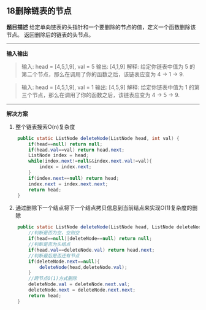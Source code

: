 ## 18删除链表的节点
**题目描述**
给定单向链表的头指针和一个要删除的节点的值，定义一个函数删除该节点。
返回删除后的链表的头节点。

---
**输入输出**
>输入: head = [4,5,1,9], val = 5
输出: [4,1,9]
解释: 给定你链表中值为 5 的第二个节点，那么在调用了你的函数之后，该链表应变为 4 -> 1 -> 9.

>输入: head = [4,5,1,9], val = 1
输出: [4,5,9]
解释: 给定你链表中值为 1 的第三个节点，那么在调用了你的函数之后，该链表应变为 4 -> 5 -> 9.

---
**解决方案**
1. 整个链表搜索O(n)复杂度
```java
    public static ListNode deleteNode(ListNode head, int val) {
        if(head==null) return null;
        if(head.val==val) return head.next;
        ListNode index = head;
        while(index.next!=null&&index.next.val!=val){
            index = index.next;
        }
        if(index.next==null) return head;
        index.next = index.next.next;
        return head;
    }
```
2. 通过删除下一个结点将下一个结点拷贝信息到当前结点来实现O(1)复杂度的删除
```java
    public static ListNode deleteNode(ListNode head, ListNode deleteNode) {
        //判断是否为空，空则空
        if(head==null||deleteNode==null) return null;
        //判断是否为头结点
        if(head.val==deleteNode.val) return head.next;
        //判断最后是否还有节点
        if(deleteNode.next==null){
            deleteNode(head,deleteNode.val);
        }
        //跨节点O(1)方式删除
        deleteNode.val = deleteNode.next.val;
        deleteNode.next = deleteNode.next.next;
        return head;
    }
```

